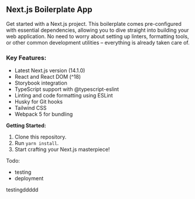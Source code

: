 ## Next.js Boilerplate App

Get started with a Next.js project. This boilerplate comes pre-configured with essential dependencies, allowing you to dive straight into building your web application. No need to worry about setting up linters, formatting tools, or other common development utilities – everything is already taken care of.

### Key Features:

- Latest Next.js version (14.1.0)
- React and React DOM (^18)
- Storybook integration
- TypeScript support with @typescript-eslint
- Linting and code formatting using ESLint
- Husky for Git hooks
- Tailwind CSS
- Webpack 5 for bundling

**Getting Started:**

1. Clone this repository.
2. Run `yarn install`.
3. Start crafting your Next.js masterpiece!

Todo:
- testing
- deployment

testingddddd